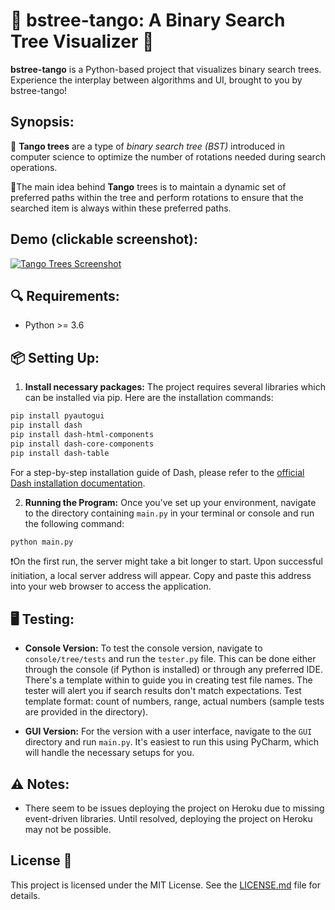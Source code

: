 # 🌳 bstree-tango: A Binary Search Tree Visualizer 🌳

**bstree-tango** is a Python-based project that visualizes binary search trees. Experience the interplay between algorithms and UI, brought to you by bstree-tango!

## Synopsis:
🌳 **Tango trees** are a type of _binary search tree (BST)_ introduced in computer science to optimize the number of rotations needed during search operations. 

💃The main idea behind **Tango** trees is to maintain a dynamic set of preferred paths within the tree and perform rotations to ensure that the searched item is always within these preferred paths.

## Demo (clickable screenshot):
[![Tango Trees Screenshot](https://github.com/StepanTita/bstree-tango/assets/44279105/3b54e10e-d84e-4a7d-8eec-28e72f1b4054)](https://www.youtube.com/watch?v=kwsRaTJJtiY "Tango Tree Demo")

## 🔍 Requirements:
- Python >= 3.6

## 📦 Setting Up:

1. **Install necessary packages:** The project requires several libraries which can be installed via pip. Here are the installation commands:

```bash
pip install pyautogui
pip install dash
pip install dash-html-components
pip install dash-core-components
pip install dash-table
```


For a step-by-step installation guide of Dash, please refer to the [official Dash installation documentation](https://dash.plot.ly/installation).

2. **Running the Program:** Once you've set up your environment, navigate to the directory containing `main.py` in your terminal or console and run the following command:
```bash
python main.py
```

❗️On the first run, the server might take a bit longer to start. Upon successful initiation, a local server address will appear. Copy and paste this address into your web browser to access the application.

## 🖥️ Testing:

- **Console Version:** To test the console version, navigate to `console/tree/tests` and run the `tester.py` file. This can be done either through the console (if Python is installed) or through any preferred IDE. There's a template within to guide you in creating test file names. The tester will alert you if search results don't match expectations. Test template format: count of numbers, range, actual numbers (sample tests are provided in the directory).

- **GUI Version:** For the version with a user interface, navigate to the `GUI` directory and run `main.py`. It's easiest to run this using PyCharm, which will handle the necessary setups for you.

## ⚠️ Notes:
- There seem to be issues deploying the project on Heroku due to missing event-driven libraries. Until resolved, deploying the project on Heroku may not be possible.

## License 📄

This project is licensed under the MIT License. See the [LICENSE.md](LICENSE.md) file for details.
